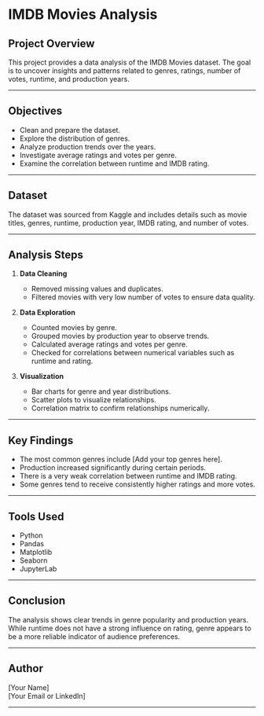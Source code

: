 # IMDB Movies Analysis

## Project Overview

This project provides a data analysis of the IMDB Movies dataset. The goal is to uncover insights and patterns related to genres, ratings, number of votes, runtime, and production years.

---

## Objectives

- Clean and prepare the dataset.
- Explore the distribution of genres.
- Analyze production trends over the years.
- Investigate average ratings and votes per genre.
- Examine the correlation between runtime and IMDB rating.

---

## Dataset

The dataset was sourced from Kaggle and includes details such as movie titles, genres, runtime, production year, IMDB rating, and number of votes.

---

## Analysis Steps

1. **Data Cleaning**
   - Removed missing values and duplicates.
   - Filtered movies with very low number of votes to ensure data quality.

2. **Data Exploration**
   - Counted movies by genre.
   - Grouped movies by production year to observe trends.
   - Calculated average ratings and votes per genre.
   - Checked for correlations between numerical variables such as runtime and rating.

3. **Visualization**
   - Bar charts for genre and year distributions.
   - Scatter plots to visualize relationships.
   - Correlation matrix to confirm relationships numerically.

---

## Key Findings

- The most common genres include [Add your top genres here].
- Production increased significantly during certain periods.
- There is a very weak correlation between runtime and IMDB rating.
- Some genres tend to receive consistently higher ratings and more votes.

---

## Tools Used

- Python
- Pandas
- Matplotlib
- Seaborn
- JupyterLab

---

## Conclusion

The analysis shows clear trends in genre popularity and production years. While runtime does not have a strong influence on rating, genre appears to be a more reliable indicator of audience preferences.

---

## Author

[Your Name]  
[Your Email or LinkedIn]

---

